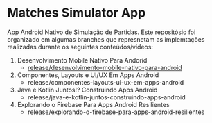 # Matches Simulator App
App Android Nativo de Simulação de Partidas. Este repositósio foi organizado em algumas branches que represnetam as implemtações realizadas durante os seguintes conteúdos/videos:

1. Desenvolvimento Mobile Nativo Para Andorid
    - [release/desenvolvimento-mobile-nativo-para-android](https://github.com/Mobilizar/dio-matches-simulator-app/tree/release/desenvolvimento-mobile-nativo-para-android)
1. Componentes, Layouts e UI/UX Em Apps Android
   - release/componentes-layouts-ui-ux-em-apps-android
1. Java e Kotlin Juntos!? Construindo Apps Android
   - release/java-e-kotlin-juntos-construindo-apps-android
1. Explorando o Firebase Para Apps Android Resilientes
    - release/explorando-o-firebase-para-apps-android-resilientes

